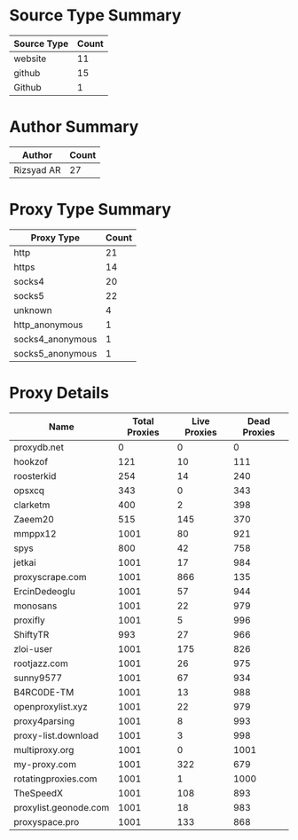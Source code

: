 # Source Type Summary

| Source Type | Count |
|-------------|-------|
| website | 11 |
| github | 15 |
| Github | 1 |


# Author Summary

| Author | Count |
|--------|-------|
| Rizsyad AR | 27 |


# Proxy Type Summary

| Proxy Type | Count |
|------------|-------|
| http | 21 |
| https | 14 |
| socks4 | 20 |
| socks5 | 22 |
| unknown | 4 |
| http_anonymous | 1 |
| socks4_anonymous | 1 |
| socks5_anonymous | 1 |


# Proxy Details

| Name | Total Proxies | Live Proxies | Dead Proxies |
|------|---------------|--------------|---------------|
| proxydb.net | 0 | 0 | 0 |
| hookzof | 121 | 10 | 111 |
| roosterkid | 254 | 14 | 240 |
| opsxcq | 343 | 0 | 343 |
| clarketm | 400 | 2 | 398 |
| Zaeem20 | 515 | 145 | 370 |
| mmppx12 | 1001 | 80 | 921 |
| spys | 800 | 42 | 758 |
| jetkai | 1001 | 17 | 984 |
| proxyscrape.com | 1001 | 866 | 135 |
| ErcinDedeoglu | 1001 | 57 | 944 |
| monosans | 1001 | 22 | 979 |
| proxifly | 1001 | 5 | 996 |
| ShiftyTR | 993 | 27 | 966 |
| zloi-user | 1001 | 175 | 826 |
| rootjazz.com | 1001 | 26 | 975 |
| sunny9577 | 1001 | 67 | 934 |
| B4RC0DE-TM | 1001 | 13 | 988 |
| openproxylist.xyz | 1001 | 22 | 979 |
| proxy4parsing | 1001 | 8 | 993 |
| proxy-list.download | 1001 | 3 | 998 |
| multiproxy.org | 1001 | 0 | 1001 |
| my-proxy.com | 1001 | 322 | 679 |
| rotatingproxies.com | 1001 | 1 | 1000 |
| TheSpeedX | 1001 | 108 | 893 |
| proxylist.geonode.com | 1001 | 18 | 983 |
| proxyspace.pro | 1001 | 133 | 868 |
